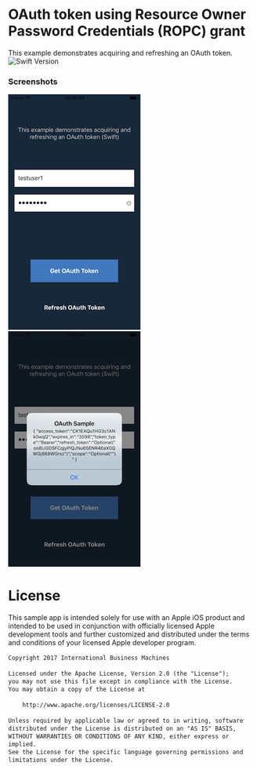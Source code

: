 # OAuth token using Resource Owner Password Credentials (ROPC) grant
This example demonstrates acquiring and refreshing an OAuth token.
<br/>
![Swift Version](https://img.shields.io/badge/swift-3.0-orange.svg)

### Screenshots
![Click Login to get OAuth token](Screenshot_0.png)
![AOuth token data](Screenshot_1.png)


# License

This sample app is intended solely for use with an Apple iOS product and intended to be used in conjunction with officially licensed Apple development tools and further customized and distributed under the terms and conditions of your licensed Apple developer program.

    Copyright 2017 International Business Machines

    Licensed under the Apache License, Version 2.0 (the "License");
    you may not use this file except in compliance with the License.
    You may obtain a copy of the License at

        http://www.apache.org/licenses/LICENSE-2.0

    Unless required by applicable law or agreed to in writing, software
    distributed under the License is distributed on an "AS IS" BASIS,
    WITHOUT WARRANTIES OR CONDITIONS OF ANY KIND, either express or implied.
    See the License for the specific language governing permissions and
    limitations under the License.
